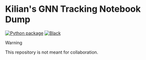 # Kilian's GNN Tracking Notebook Dump

[![Python package](https://github.com/gnn-tracking/klieret-gnn-tracking-experiments/actions/workflows/test.yaml/badge.svg)](https://github.com/gnn-tracking/klieret-gnn-tracking-experiments/actions/workflows/test.yaml)
[![Black](https://img.shields.io/badge/code%20style-black-000000.svg)](https://github.com/python/black)

> [!Warning]
> This repository is not meant for collaboration.
